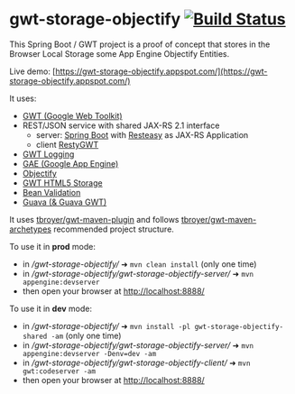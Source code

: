gwt-storage-objectify [![Build Status](https://travis-ci.org/freddyboucher/gwt-storage-objectify.svg?branch=master)](https://travis-ci.org/freddyboucher/gwt-storage-objectify)
===========

This Spring Boot / GWT project is a proof of concept that stores in the Browser Local Storage some App Engine Objectify Entities.

Live demo: [https://gwt-storage-objectify.appspot.com/](https://gwt-storage-objectify.appspot.com/)

It uses:
- [GWT (Google Web Toolkit)](http://www.gwtproject.org/)
- REST/JSON service with shared JAX-RS 2.1 interface
  - server: [Spring Boot](https://spring.io/projects/spring-boot) with [Resteasy](http://resteasy.jboss.org/) as JAX-RS Application
  - client [RestyGWT](http://resty-gwt.github.io/)
- [GWT Logging](http://www.gwtproject.org/doc/latest/DevGuideLogging.html)
- [GAE (Google App Engine)](http://developers.google.com/appengine/)
- [Objectify](https://github.com/objectify/objectify)
- [GWT HTML5 Storage](http://www.gwtproject.org/doc/latest/DevGuideHtml5Storage.html)
- [Bean Validation](https://github.com/ManfredTremmel/gwt-bean-validators)
- [Guava (& Guava GWT)](https://github.com/google/guava)

It uses [tbroyer/gwt-maven-plugin](https://github.com/tbroyer/gwt-maven-plugin) and follows [tbroyer/gwt-maven-archetypes](https://github.com/tbroyer/gwt-maven-archetypes) recommended  project structure.

To use it in **prod** mode:
- in */gwt-storage-objectify/* ➜ `mvn clean install` (only one time)
- in */gwt-storage-objectify/gwt-storage-objectify-server/* ➜ `mvn appengine:devserver`
- then open your browser at [http://localhost:8888/](http://localhost:8888/)

To use it in **dev** mode:
- in */gwt-storage-objectify/* ➜ `mvn install -pl gwt-storage-objectify-shared -am` (only one time)
- in */gwt-storage-objectify/gwt-storage-objectify-server/* ➜ `mvn appengine:devserver -Denv=dev -am`
- in */gwt-storage-objectify/gwt-storage-objectify-client/* ➜ `mvn gwt:codeserver -am`
- then open your browser at [http://localhost:8888/](http://localhost:8888/)